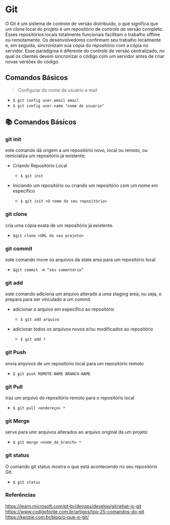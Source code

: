 # Git

O Git é um sistema de controle de versão distribuído, o que significa que um clone local do projeto é um repositório de controle de versão completo. Esses repositórios locais totalmente funcionais facilitam o trabalho offline ou remotamente. Os desenvolvedores confirmam seu trabalho localmente e, em seguida, sincronizam sua cópia do repositório com a cópia no servidor. Esse paradigma é diferente do controle de versão centralizado, no qual os clientes devem sincronizar o código com um servidor antes de criar novas versões do código.



## Comandos Básicos
> Configurar do nome de usuário e mail
-  `$ git config user.email email`
- `$ git config user.name "nome de usuario"`
  

## 📚 Comandos Básicos



### git init
este comando dá origem a um repositório novo, local ou remoto, ou reinicializa um repositório já existente;
  - Criando Repositório Local
    - `$ git init`

  - Iniciando um repositório  ou criando um repositório com um nome em específico
    - `$ git init <O nome do seu repositório>`

 ### git clone
cria uma cópia exata de um repositório já existente.
  - `$git clone <URL do seu projeto>`

 ### git commit
este comando move os arquivos da state area para um repositório local
   - `$git commit -m “seu comentário”`

 ### git add
este comando adiciona um arquivo alterado a uma staging area, ou seja, o prepara para ser vinculado a um commit

   - adicionar o arquivo em específico ao repositório
      - `$ git add arquivo`

   - adicionar todos os arquivos novos e/ou modificados ao repositório
      - `$ git add *`

 ### git Push
envia arquivos de um repositório local para um repositório remoto
     
   - `$ git push REMOTE-NAME BRANCH-NAME`

 ### git Pull
 traz um arquivo do repositório remoto para o repositório local
   
  - `$ git pull <endereço> *`

 ### git Merge
 serve para unir arquivos alterados ao arquivo original de um projeto
     
- `$ git merge <nome_do_branch> *`

 ### git status
O comando git status mostra o que está acontecendo no seu repositório Git.
     
- `$ git status `


### Referências
https://learn.microsoft.com/pt-br/devops/develop/git/what-is-git
https://www.codigofonte.com.br/artigos/top-25-comandos-do-git
https://kenzie.com.br/blog/o-que-e-git/
